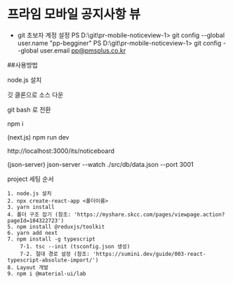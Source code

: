 # 프라임 모바일 공지사항 뷰

- git 초보자 계정 설정
  PS D:\git\pr-mobile-noticeview-1> git config --global user.name "pp-begginer"
  PS D:\git\pr-mobile-noticeview-1> git config --global user.email pp@pmsplus.co.kr

##사용방법

node.js 설치

깃 클론으로 소스 다운

git bash 로 전환

npm i

(next.js)
npm run dev

http://localhost:3000/its/noticeboard

(json-server)
json-server --watch ./src/db/data.json --port 3001

project 세팅 순서

    1. node.js 설치
    2. npx create-react-app <폴더이름>
    3. yarn install
    4. 폴더 구조 잡기 (참조: 'https://myshare.skcc.com/pages/viewpage.action?pageId=104322723')
    5. npm install @reduxjs/toolkit
    6. yarn add next
    7. npm install -g typescript
        7-1. tsc --init (tsconfig.json 생성)
        7-2. 절대 경로 설정 (참조: 'https://sumini.dev/guide/003-react-typescript-absolute-import/')
    8. Layout 개발
    9. npm i @material-ui/lab
